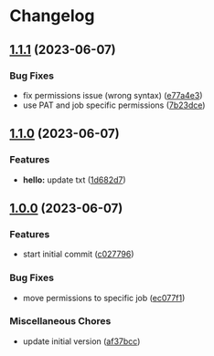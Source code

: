 # Changelog

## [1.1.1](https://github.com/janjulienn-chrmd/MyTestRepo/compare/v1.1.0...v1.1.1) (2023-06-07)


### Bug Fixes

* fix permissions issue (wrong syntax) ([e77a4e3](https://github.com/janjulienn-chrmd/MyTestRepo/commit/e77a4e35bfd76e233fddfec4724f53f9cf26dd7e))
* use PAT and job specific permissions ([7b23dce](https://github.com/janjulienn-chrmd/MyTestRepo/commit/7b23dceedac1d22deb8069ba30246f6cf93db867))

## [1.1.0](https://github.com/janjulienn-chrmd/MyTestRepo/compare/v1.0.0...v1.1.0) (2023-06-07)


### Features

* **hello:** update txt ([1d682d7](https://github.com/janjulienn-chrmd/MyTestRepo/commit/1d682d71df2f324dc2b617dda61234eb3dc3dd9d))

## [1.0.0](https://github.com/janjulienn-chrmd/MyTestRepo/compare/v0.9.0...v1.0.0) (2023-06-07)


### Features

* start initial commit ([c027796](https://github.com/janjulienn-chrmd/MyTestRepo/commit/c0277961846697b1ee9b8af0c29da1840c30e5cc))


### Bug Fixes

* move permissions to specific job ([ec077f1](https://github.com/janjulienn-chrmd/MyTestRepo/commit/ec077f18afad385624e68ef1242616521a1385af))


### Miscellaneous Chores

* update initial version ([af37bcc](https://github.com/janjulienn-chrmd/MyTestRepo/commit/af37bccbea33ff56fc36ef4f28c357fd0c7d9bce))
